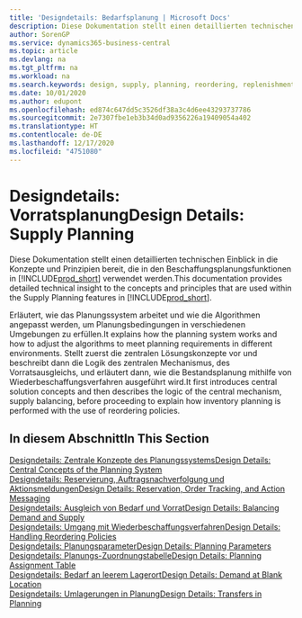 ```yaml
---
title: 'Designdetails: Bedarfsplanung | Microsoft Docs'
description: Diese Dokumentation stellt einen detaillierten technischen Einblick in die Konzepte und Prinzipien bereit, die in den Beschaffungsplanungsfunktionen in Business Central.
author: SorenGP
ms.service: dynamics365-business-central
ms.topic: article
ms.devlang: na
ms.tgt_pltfrm: na
ms.workload: na
ms.search.keywords: design, supply, planning, reordering, replenishment
ms.date: 10/01/2020
ms.author: edupont
ms.openlocfilehash: ed874c647dd5c3526df38a3c4d6ee43293737786
ms.sourcegitcommit: 2e7307fbe1eb3b34d0ad9356226a19409054a402
ms.translationtype: HT
ms.contentlocale: de-DE
ms.lasthandoff: 12/17/2020
ms.locfileid: "4751080"
---
```

# <a name="design-details-supply-planning"></a><span data-ttu-id="386c8-103">Designdetails: Vorratsplanung</span><span class="sxs-lookup"><span data-stu-id="386c8-103">Design Details: Supply Planning</span></span>
<span data-ttu-id="386c8-104">Diese Dokumentation stellt einen detaillierten technischen Einblick in die Konzepte und Prinzipien bereit, die in den Beschaffungsplanungsfunktionen in [!INCLUDE[prod_short](includes/prod_short.md)] verwendet werden.</span><span class="sxs-lookup"><span data-stu-id="386c8-104">This documentation provides detailed technical insight to the concepts and principles that are used within the Supply Planning features in [!INCLUDE[prod_short](includes/prod_short.md)].</span></span>  

<span data-ttu-id="386c8-105">Erläutert, wie das Planungssystem arbeitet und wie die Algorithmen angepasst werden, um Planungsbedingungen in verschiedenen Umgebungen zu erfüllen.</span><span class="sxs-lookup"><span data-stu-id="386c8-105">It explains how the planning system works and how to adjust the algorithms to meet planning requirements in different environments.</span></span> <span data-ttu-id="386c8-106">Stellt zuerst die zentralen Lösungskonzepte vor und beschreibt dann die Logik des zentralen Mechanismus, des Vorratsausgleichs, und erläutert dann, wie die Bestandsplanung mithilfe von Wiederbeschaffungsverfahren ausgeführt wird.</span><span class="sxs-lookup"><span data-stu-id="386c8-106">It first introduces central solution concepts and then describes the logic of the central mechanism, supply balancing, before proceeding to explain how inventory planning is performed with the use of reordering policies.</span></span>  

## <a name="in-this-section"></a><span data-ttu-id="386c8-107">In diesem Abschnitt</span><span class="sxs-lookup"><span data-stu-id="386c8-107">In This Section</span></span>  
[<span data-ttu-id="386c8-108">Designdetails: Zentrale Konzepte des Planungssystems</span><span class="sxs-lookup"><span data-stu-id="386c8-108">Design Details: Central Concepts of the Planning System</span></span>](design-details-central-concepts-of-the-planning-system.md)  
[<span data-ttu-id="386c8-109">Designdetails: Reservierung, Auftragsnachverfolgung und Aktionsmeldungen</span><span class="sxs-lookup"><span data-stu-id="386c8-109">Design Details: Reservation, Order Tracking, and Action Messaging</span></span>](design-details-reservation-order-tracking-and-action-messaging.md)  
[<span data-ttu-id="386c8-110">Designdetails: Ausgleich von Bedarf und Vorrat</span><span class="sxs-lookup"><span data-stu-id="386c8-110">Design Details: Balancing Demand and Supply</span></span>](design-details-balancing-demand-and-supply.md)  
[<span data-ttu-id="386c8-111">Designdetails: Umgang mit Wiederbeschaffungsverfahren</span><span class="sxs-lookup"><span data-stu-id="386c8-111">Design Details: Handling Reordering Policies</span></span>](design-details-handling-reordering-policies.md)  
[<span data-ttu-id="386c8-112">Designdetails: Planungsparameter</span><span class="sxs-lookup"><span data-stu-id="386c8-112">Design Details: Planning Parameters</span></span>](design-details-planning-parameters.md)  
[<span data-ttu-id="386c8-113">Designdetails: Planungs-Zuordnungstabelle</span><span class="sxs-lookup"><span data-stu-id="386c8-113">Design Details: Planning Assignment Table</span></span>](design-details-planning-assignment-table.md)  
[<span data-ttu-id="386c8-114">Designdetails: Bedarf an leerem Lagerort</span><span class="sxs-lookup"><span data-stu-id="386c8-114">Design Details: Demand at Blank Location</span></span>](design-details-demand-at-blank-location.md)  
[<span data-ttu-id="386c8-115">Designdetails: Umlagerungen in Planung</span><span class="sxs-lookup"><span data-stu-id="386c8-115">Design Details: Transfers in Planning</span></span>](design-details-transfers-in-planning.md)

